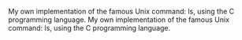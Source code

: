 My own implementation of the famous Unix command: ls, using the C programming language.
My own implementation of the famous Unix command: ls, using the C programming language.
